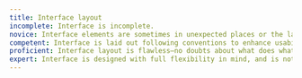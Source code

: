 ```yaml
---
title: Interface layout
incomplete: Interface is incomplete.
novice: Interface elements are sometimes in unexpected places or the layout is too squished or too spread out for comfort.
competent: Interface is laid out following conventions to enhance usability and has an appropriate density for the medium and content.
proficient: Interface layout is flawless—no doubts about what does what, or where to look for certain actions. Alignment is carefully considered throughout.
expert: Interface is designed with full flexibility in mind, and is not designed to be a "fixed size" layout. How the layout adapts to different amounts of content has been considered throughout.
---
```

